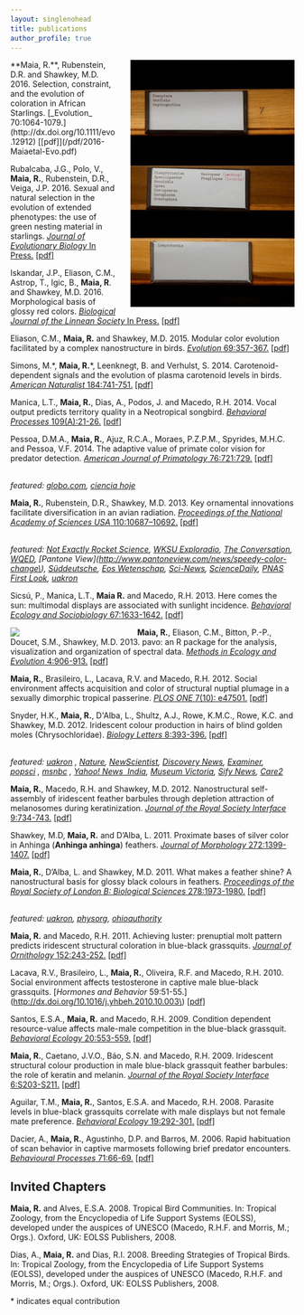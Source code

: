 ```yaml
---
layout: singlenohead
title: publications
author_profile: true
---
```

<script type='text/javascript' src='https://d1bxh8uas1mnw7.cloudfront.net/assets/embed.js'></script>

<div data-badge-type="4" data-doi="10.1038/nature.2014.14583" data-hide-no-mentions="true" class="altmetric-embed"></div>
<img align="right" style="padding-left:25px" src="/images/drawer.jpg">
**Maia, R.**, Rubenstein, D.R. and Shawkey, M.D. 2016. Selection, constraint, and the evolution of coloration in African Starlings. [_Evolution_ 70:1064-1079.](http://dx.doi.org/10.1111/evo.12912) [[pdf]](/pdf/2016-Maiaetal-Evo.pdf)  

Rubalcaba, J.G., Polo, V., **Maia, R.**, Rubenstein, D.R., Veiga, J.P. 2016. Sexual and natural selection in the evolution of extended phenotypes: the use of green nesting material in starlings. [_Journal of Evolutionary Biology_ In Press.](http://dx.doi.org/10.1111/jeb.12893) [[pdf]](/pdf/2016-Rubalcabaetal-JEB.pdf) <div data-badge-type="4" data-doi="10.1038/nature.2014.14583" data-hide-no-mentions="true" class="altmetric-embed"></div>

Iskandar, J.P., Eliason, C.M., Astrop, T., Igic, B., **Maia, R**. and Shawkey, M.D. 2016. Morphological basis of glossy red colors. [_Biological Journal of the Linnean Society_ In Press.](http://dx.doi.org/10.1111/bij.12810) [[pdf]](/pdf/2016-Iskandaretal-BJLS.pdf) <div data-badge-type="4" data-doi="10.1038/nature.2014.14583" data-hide-no-mentions="true" class="altmetric-embed"></div>

Eliason, C.M., **Maia, R.** and Shawkey, M.D. 2015. Modular color evolution facilitated by a complex nanostructure in birds. [_Evolution_ 69:357-367.](http://dx.doi.org/10.1111/evo.12575) [[pdf]](/pdf/2015-Eliasonetal-Evo.pdf) <div data-badge-type="4" data-doi="10.1038/nature.2014.14583" data-hide-no-mentions="true" class="altmetric-embed"></div>
 
Simons, M.\*, **Maia, R.**\*, Leenknegt, B. and Verhulst, S. 2014. Carotenoid-dependent signals and the evolution of plasma carotenoid levels in birds. [_American Naturalist_ 184:741-751.](http://dx.doi.org/10.1086/678402) [[pdf]](/pdf/2014-Simonsetal-AmNat.pdf) <div data-badge-type="4" data-doi="10.1038/nature.2014.14583" data-hide-no-mentions="true" class="altmetric-embed"></div>

Manica, L.T., **Maia, R.**, Dias, A., Podos, J. and Macedo, R.H. 2014. Vocal output predicts territory quality in a Neotropical songbird. [_Behavioral Processes_ 109(A):21-26.](http://dx.doi.org/10.1016/j.beproc.2014.07.004) [[pdf]](/pdf/2014-Manicaetal-BehProc.pdf) <div data-badge-type="4" data-doi="10.1038/nature.2014.14583" data-hide-no-mentions="true" class="altmetric-embed"></div>

Pessoa, D.M.A., **Maia, R.**, Ajuz, R.C.A., Moraes, P.Z.P.M., Spyrides, M.H.C. and Pessoa, V.F. 2014. The adaptive value of primate color vision for predator detection. [_American Journal of Primatology_ 76:721:729.](http://dx.doi.org/10.1002/ajp.22264) [[pdf]](/pdf/2014-Pessoaetal-AJP.pdf) <div data-badge-type="4" data-doi="10.1038/nature.2014.14583" data-hide-no-mentions="true" class="altmetric-embed"></div>  
_featured: [globo.com](http://g1.globo.com/natureza/noticia/2014/08/sensibilidade-cores-ajuda-primatas-detectar-predadores-na-natureza.html), [ciencia hoje](http://cienciahoje.uol.com.br/noticias/2014/08/sobrevivencia-colorida)_

**Maia, R.**, Rubenstein, D.R., Shawkey, M.D. 2013. Key ornamental innovations facilitate diversification in an avian radiation. [_Proceedings of the National Academy of Sciences USA_ 110:10687–10692.](http://dx.doi.org/10.1073/pnas.1220784110) [[pdf]](/pdf/2013-Maiaetal-PNAS.pdf) <div data-badge-type="4" data-doi="10.1038/nature.2014.14583" data-hide-no-mentions="true" class="altmetric-embed"></div>  
_featured: [Not Exactly Rocket Science](http://phenomena.nationalgeographic.com/2013/06/10/on-the-origin-of-really-shiny-species/), [WKSU Exploradio](http://www.wksu.org/news/story/35963), [The Conversation](http://theconversation.com/birds-of-a-feather-create-new-species-together-and-heres-how-15086), [WQED](http://www.wqed.org/birdblog/2013/07/08/african-starlings-invent-new-colors/), [Pantone View](http://www.pantoneview.com/news/speedy-color-change\), [Süddeutsche](http://www.sueddeutsche.de/k5Q38E/1364185/Bunter-Vogel.html), [Eos Wetenschap](http://eoswetenschap.eu/artikel/veelzijdige-verentooi-versnelt-evolutie), [Sci-News](http://www.sci-news.com/biology/article01148-african-starlings.html), [ScienceDaily](http://www.sciencedaily.com/releases/2013/06/130610193029.htm), [PNAS First Look](http://firstlook.pnas.org/birds-color-palettes-speed-diversification/), [uakron](http://www.uakron.edu/im/online-newsroom/news_details.dot?newsId=bf7f09bb-61e7-422b-b407-ca1e2985d41f)_

Sicsú, P., Manica, L.T., **Maia R.** and Macedo, R.H. 2013. Here comes the sun: multimodal displays are associated with sunlight incidence. [_Behavioral Ecology and Sociobiology_ 67:1633-1642.](http://dx.doi.org/10.1007/s00265-013-1574-x) [[pdf]](/pdf/2013Sicsuetal-BEAS.pdf) <div data-badge-type="4" data-doi="10.1038/nature.2014.14583" data-hide-no-mentions="true" class="altmetric-embed"></div>

<img align="left" style="padding-right:25px; width:200px" src="http://www.methodsinecologyandevolution.org/SpringboardWebApp/userfiles/mee/image/Covers/mee-4-10-coverlarge.jpg">


**Maia, R.**, Eliason, C.M., Bitton, P.-P., Doucet, S.M., Shawkey, M.D. 2013. pavo: an R package for the analysis, visualization and organization of spectral data. [_Methods in Ecology and Evolution_ 4:906-913.](http://dx.doi.org/10.1111/2041-210X.12069) [[pdf]](/pdf/2013-Maiaetal-MEE.pdf) <div data-badge-type="4" data-doi="10.1038/nature.2014.14583" data-hide-no-mentions="true" class="altmetric-embed"></div>

**Maia, R.**, Brasileiro, L., Lacava, R.V. and Macedo, R.H. 2012. Social environment affects acquisition and color of structural nuptial plumage in a sexually dimorphic tropical passerine. [_PLOS ONE_ 7(10): e47501.](http://dx.doi.org/10.1371/journal.pone.0047501) [[pdf]](/pdf/2012-Maiaetal-PLOSONE.pdf) <div data-badge-type="4" data-doi="10.1038/nature.2014.14583" data-hide-no-mentions="true" class="altmetric-embed"></div>

Snyder, H.K., **Maia, R.**, D\'Alba, L., Shultz, A.J., Rowe, K.M.C., Rowe, K.C. and Shawkey, M.D. 2012. Iridescent colour production in hairs of blind golden moles (Chrysochloridae). [_Biology Letters_ 8:393-396.](http://dx.doi.org/10.1098/rsbl.2011.1168) [[pdf]](/pdf/2012-Snyderetal-BioLet.pdf) <div data-badge-type="4" data-doi="10.1038/nature.2014.14583" data-hide-no-mentions="true" class="altmetric-embed"></div>  
_featured: [uakron](http://www.uakron.edu/im/online-newsroom/news_details.dot?newsId=94fcc7dc-d28b-4503-9c9a-c4077d807700andpageTitle=Top+Story+HeadlineandcrumbTitle=Blind+moles+use+beauty+for+function,+not+fancy) , [Nature](http://www.nature.com/nature/journal/v482/n7384/full/482134a.html), [NewScientist](http://www.newscientist.com/article/dn21390-worlds-only-iridescent-mammal-is-a-shiny-accident.html), [Discovery News](http://news.discovery.com/animals/golden-moles-iridescent-122401.html), [Examiner](http://www.examiner.com/green-science-in-akron/akron-scientists-uncover-secrets-of-iridescent-mammal), [popsci](http://www.popsci.com/science/article/2012-01/worlds-only-iridescent-mammal-blind-and-lives-underground) , [msnbc](http://www.msnbc.msn.com/id/46124232/ns/technology_and_science-science/t/worlds-first-iridescent-mammal-discovered/#.TyB1hSNGzcE) , [Yahoo! News  India](http://in.news.yahoo.com/blind-golden-moles-found-worlds-first-iridescent-mammal-114225535.html), [Museum Victoria](http://museumvictoria.com.au/about/mv-blog/jan-2012/moles-of-many-colours/), [Sify News](http://www.sify.com/news/blind-golden-moles-found-to-be-world-s-first-iridescent-mammal-news-international-mbzruIjgibh.html), [Care2](http://www.care2.com/causes/scientists-discover-the-first-iridescent-mammal-and-its-blind.html)_

**Maia, R.**, Macedo, R.H. and Shawkey, M.D. 2012. Nanostructural self-assembly of iridescent feather barbules through depletion attraction of melanosomes during keratinization. [_Journal of the Royal Society Interface_ 9:734-743.](http://dx.doi.org/10.1098/rsif.2011.0456) [[pdf]](/pdf/2011-Maiaetal-Interface.pdf) <div data-badge-type="4" data-doi="10.1038/nature.2014.14583" data-hide-no-mentions="true" class="altmetric-embed"></div>

Shawkey, M.D, **Maia, R.** and D’Alba, L. 2011. Proximate bases of silver color in Anhinga (__Anhinga anhinga__) feathers. [_Journal of Morphology_ 272:1399-1407.](http://dx.doi.org/10.1002/jmor.10993) [[pdf]](/pdf/2011-Shawkeyetal-JMorph.pdf) <div data-badge-type="4" data-doi="10.1038/nature.2014.14583" data-hide-no-mentions="true" class="altmetric-embed"></div>

**Maia, R.**, D’Alba, L. and Shawkey, M.D. 2011. What makes a feather shine? A nanostructural basis for glossy black colours in feathers. [_Proceedings of the Royal Society of London B: Biological Sciences_ 278:1973-1980.](http://dx.doi.org/10.1098/rspb.2010.1637)  [[pdf]](/pdf/2010-Maiaetal-PRSB.pdf) <div data-badge-type="4" data-doi="10.1038/nature.2014.14583" data-hide-no-mentions="true" class="altmetric-embed"></div>  
_featured: [uakron](http://www.uakron.edu/im/online-newsroom/promo_detail.dot?promoId=1628866), [physorg](http://www.physorg.com/news/2010-12-feathers-ideas-gloss.html), [ohioauthority](http://www.ohioauthority.com/articles/health-and-education/brilliant-plumage)_

**Maia, R.** and Macedo, R.H. 2011. Achieving luster: prenuptial molt pattern predicts iridescent structural coloration in blue-black grassquits. [_Journal of Ornithology_ 152:243-252.](http://dx.doi.org/10.1007/s10336-010-0576-y) [[pdf]](/pdf/2010-MaiaMacedo-JORN.pdf) <div data-badge-type="4" data-doi="10.1038/nature.2014.14583" data-hide-no-mentions="true" class="altmetric-embed"></div>

Lacava, R.V., Brasileiro, L., **Maia, R.**, Oliveira, R.F. and Macedo, R.H. 2010. Social environment affects testosterone in captive male blue-black grassquits. [_Hormones and Behavior_ 59:51-55.](http://dx.doi.org/10.1016/j.yhbeh.2010.10.003\) [[pdf]](/pdf/2010-Lacavaetal-HormBehav.pdf) <div data-badge-type="4" data-doi="10.1038/nature.2014.14583" data-hide-no-mentions="true" class="altmetric-embed"></div>

Santos, E.S.A., **Maia, R.** and Macedo, R.H. 2009. Condition dependent resource-value affects male-male competition in the blue-black grassquit. [_Behavioral Ecology_ 20:553-559.](http://dx.doi.org/10.1093/beheco/arp031) [[pdf]](/pdf/2009-Santosetal-BehavEcol.pdf) <div data-badge-type="4" data-doi="10.1038/nature.2014.14583" data-hide-no-mentions="true" class="altmetric-embed"></div>

**Maia, R.**, Caetano, J.V.O., Báo, S.N. and Macedo, R.H. 2009. Iridescent structural colour production in male blue-black grassquit feather barbules: the role of keratin and melanin. [_Journal of the Royal Society Interface_ 6:S203-S211.](http://dx.doi.org/10.1098/rsif.2008.0460.focus) [[pdf]](/pdf/2009-Maiaetal-Interface.pdf) <div data-badge-type="4" data-doi="10.1038/nature.2014.14583" data-hide-no-mentions="true" class="altmetric-embed"></div>

Aguilar, T.M., **Maia, R.**, Santos, E.S.A. and Macedo, R.H. 2008. Parasite levels in blue-black grassquits correlate with male displays but not female mate preference. [_Behavioral Ecology_ 19:292-301.](http://dx.doi.org/10.1093/beheco/arm130) [[pdf]](/pdf/2008-Aguilaretal-BehavEcol.pdf) <div data-badge-type="4" data-doi="10.1038/nature.2014.14583" data-hide-no-mentions="true" class="altmetric-embed"></div>

Dacier, A., **Maia, R.**, Agustinho, D.P. and Barros, M. 2006. Rapid habituation of scan behavior in captive marmosets following brief predator encounters. [_Behavioural Processes_ 71:66-69.](http://dx.doi.org/10.1016/j.beproc.2005.09.006) [[pdf]](/pdf/2006-Dacieretal-BehavProc.pdf) <div data-badge-type="4" data-doi="10.1038/nature.2014.14583" data-hide-no-mentions="true" class="altmetric-embed"></div>


## Invited Chapters

**Maia, R.** and Alves, E.S.A. 2008. Tropical Bird Communities. In: Tropical Zoology, from the Encyclopedia of Life Support Systems (EOLSS), developed under the auspices of UNESCO (Macedo, R.H.F. and Morris, M.; Orgs.). Oxford, UK: EOLSS Publishers, 2008.

Dias, A., **Maia, R.** and Dias, R.I. 2008. Breeding Strategies of Tropical Birds. In: Tropical Zoology, from the Encyclopedia of Life Support Systems (EOLSS), developed under the auspices of UNESCO (Macedo, R.H.F. and Morris, M.; Orgs.). Oxford, UK: EOLSS Publishers, 2008.


\* indicates equal contribution

